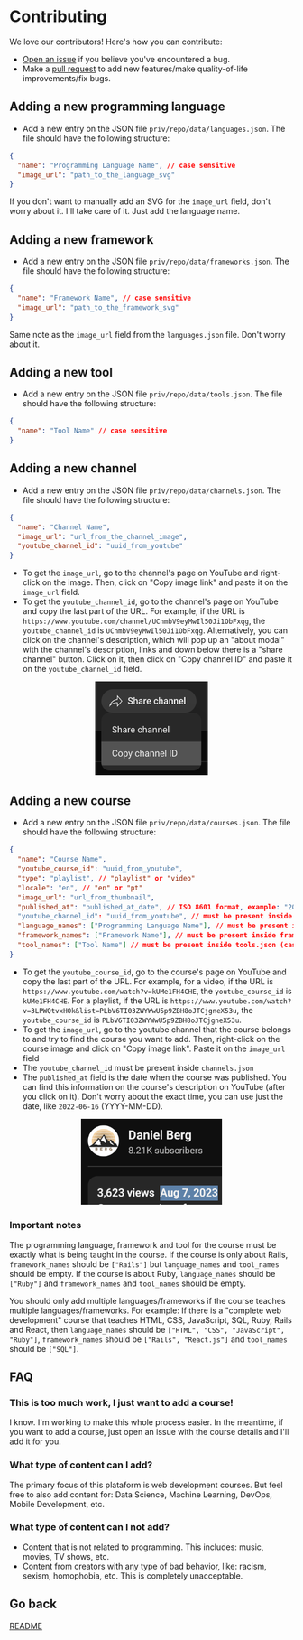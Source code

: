 # Contributing

We love our contributors! Here's how you can contribute:

- [Open an issue](https://github.com/danielbergholz/techschool.dev/issues) if you believe you've encountered a bug.
- Make a [pull request](https://github.com/danielbergholz/techschool.dev/pull) to add new features/make quality-of-life improvements/fix bugs.

## Adding a new programming language

- Add a new entry on the JSON file `priv/repo/data/languages.json`. The file should have the following structure:

```json
{
  "name": "Programming Language Name", // case sensitive
  "image_url": "path_to_the_language_svg"
}
```

If you don't want to manually add an SVG for the `image_url` field, don't worry about it. I'll take care of it. Just add the language name.

## Adding a new framework

- Add a new entry on the JSON file `priv/repo/data/frameworks.json`. The file should have the following structure:

```json
{
  "name": "Framework Name", // case sensitive
  "image_url": "path_to_the_framework_svg"
}
```

Same note as the `image_url` field from the `languages.json` file. Don't worry about it.

## Adding a new tool

- Add a new entry on the JSON file `priv/repo/data/tools.json`. The file should have the following structure:

```json
{
  "name": "Tool Name" // case sensitive
}
```

## Adding a new channel

- Add a new entry on the JSON file `priv/repo/data/channels.json`. The file should have the following structure:

```json
{
  "name": "Channel Name",
  "image_url": "url_from_the_channel_image",
  "youtube_channel_id": "uuid_from_youtube"
}
```

- To get the `image_url`, go to the channel's page on YouTube and right-click on the image. Then, click on "Copy image link" and paste it on the `image_url` field.
- To get the `youtube_channel_id`, go to the channel's page on YouTube and copy the last part of the URL. For example, if the URL is `https://www.youtube.com/channel/UCnmbV9eyMwIl50Ji1ObFxqg`, the `youtube_channel_id` is `UCnmbV9eyMwIl50Ji1ObFxqg`. Alternatively, you can click on the channel's description, which will pop up an "about modal" with the channel's description, links and down below there is a "share channel" button. Click on it, then click on "Copy channel ID" and paste it on the `youtube_channel_id` field.

<p align="center">
  <img src="./assets/copy_channel_id.png" width="200" title="Copy channel ID" alt="Copy channel ID">
</p>

## Adding a new course

- Add a new entry on the JSON file `priv/repo/data/courses.json`. The file should have the following structure:

```json
{
  "name": "Course Name",
  "youtube_course_id": "uuid_from_youtube",
  "type": "playlist", // "playlist" or "video"
  "locale": "en", // "en" or "pt"
  "image_url": "url_from_thumbnail",
  "published_at": "published_at_date", // ISO 8601 format, example: "2022-06-16" (YYYY-MM-DD)
  "youtube_channel_id": "uuid_from_youtube", // must be present inside channels.json
  "language_names": ["Programming Language Name"], // must be present inside languages.json (case sensitive)
  "framework_names": ["Framework Name"], // must be present inside frameworks.json (case sensitive)
  "tool_names": ["Tool Name"] // must be present inside tools.json (case sensitive)
}
```

- To get the `youtube_course_id`, go to the course's page on YouTube and copy the last part of the URL. For example, for a video, if the URL is `https://www.youtube.com/watch?v=kUMe1FH4CHE`, the `youtube_course_id` is `kUMe1FH4CHE`. For a playlist, if the URL is `https://www.youtube.com/watch?v=3LPWQtvxHOk&list=PLbV6TI03ZWYWwU5p9ZBH8oJTCjgneX53u`, the `youtube_course_id` is `PLbV6TI03ZWYWwU5p9ZBH8oJTCjgneX53u`.
- To get the `image_url`, go to the youtube channel that the course belongs to and try to find the course you want to add. Then, right-click on the course image and click on "Copy image link". Paste it on the `image_url` field
- The `youtube_channel_id` must be present inside `channels.json`
- The `published_at` field is the date when the course was published. You can find this information on the course's description on YouTube (after you click on it). Don't worry about the exact time, you can use just the date, like `2022-06-16` (YYYY-MM-DD).

<p align="center">
  <img src="./assets/copy_published_at.png" width="250" title="Copy channel ID" alt="Copy channel ID">
</p>

### Important notes

The programming language, framework and tool for the course must be exactly what is being taught in the course. If the course is only about Rails, `framework_names` should be `["Rails"]` but `language_names` and `tool_names` should be empty. If the course is about Ruby, `language_names` should be `["Ruby"]` and `framework_names` and `tool_names` should be empty.

You should only add multiple languages/frameworks if the course teaches multiple languages/frameworks. For example: If there is a "complete web development" course that teaches HTML, CSS, JavaScript, SQL, Ruby, Rails and React, then `language_names` should be `["HTML", "CSS", "JavaScript", "Ruby"]`, `framework_names` should be `["Rails", "React.js"]` and `tool_names` should be `["SQL"]`.

## FAQ

### This is too much work, I just want to add a course!

I know. I'm working to make this whole process easier. In the meantime, if you want to add a course, just open an issue with the course details and I'll add it for you.

### What type of content can I add?

The primary focus of this plataform is web development courses. But feel free to also add content for: Data Science, Machine Learning, DevOps, Mobile Development, etc.

### What type of content can I not add?

- Content that is not related to programming. This includes: music, movies, TV shows, etc.
- Content from creators with any type of bad behavior, like: racism, sexism, homophobia, etc. This is completely unacceptable.

## Go back

[README](../README.md)
